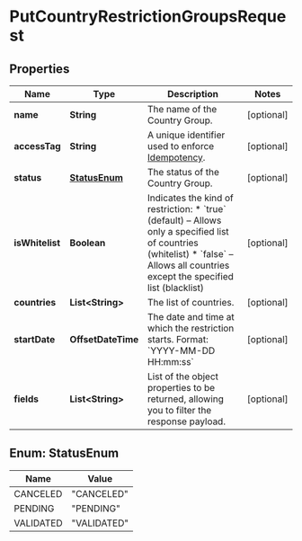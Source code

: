 

# PutCountryRestrictionGroupsRequest


## Properties

| Name | Type | Description | Notes |
|------------ | ------------- | ------------- | -------------|
|**name** | **String** | The name of the Country Group. |  [optional] |
|**accessTag** | **String** | A unique identifier used to enforce [Idempotency](/guide/api-basics/idempotency.html).  |  [optional] |
|**status** | [**StatusEnum**](#StatusEnum) | The status of the Country Group. |  [optional] |
|**isWhitelist** | **Boolean** | Indicates the kind of restriction:    * &#x60;true&#x60; (default) – Allows only a specified list of countries (whitelist)   * &#x60;false&#x60; – Allows all countries except the specified list (blacklist)  |  [optional] |
|**countries** | **List&lt;String&gt;** | The list of countries. |  [optional] |
|**startDate** | **OffsetDateTime** | The date and time at which the restriction starts.   Format: &#x60;YYYY-MM-DD HH:mm:ss&#x60;  |  [optional] |
|**fields** | **List&lt;String&gt;** | List of the object properties to be returned, allowing you to filter the response payload. |  [optional] |



## Enum: StatusEnum

| Name | Value |
|---- | -----|
| CANCELED | &quot;CANCELED&quot; |
| PENDING | &quot;PENDING&quot; |
| VALIDATED | &quot;VALIDATED&quot; |



